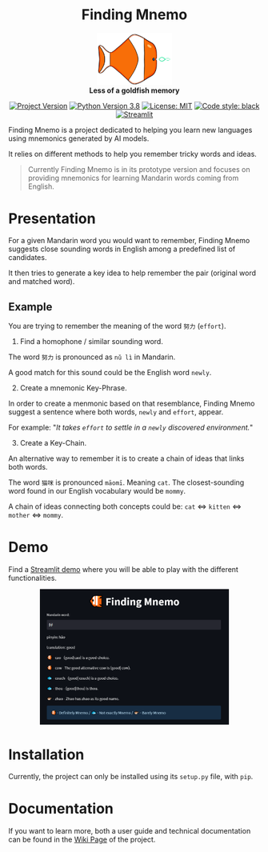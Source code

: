 <h1  align="center">Finding Mnemo</h1>
<p align="center">
<img src="imgs/mnemo.png" alt="FindingMnemo logo" width="150px">
<br>
<b>Less of a goldfish memory</b>
</p>

<p align="center">
<a href="https://github.com/SimonPop/FindingMnemo/"><img alt="Project Version" src="https://img.shields.io/badge/version-0.0.1-blue"></a>
<a href="https://www.python.org"><img alt="Python Version 3.8" src="https://img.shields.io/badge/Python-3.8-blue.svg?style=flat&logo=python&logoColor=white"></a>
<a href="https://github.com/SimonPop/FindingMnemo/LICENSE"><img alt="License: MIT" src="https://img.shields.io/badge/License-MIT-blue.svg"></a>
<a href="https://github.com/psf/black"><img alt="Code style: black" src="https://img.shields.io/badge/code%20style-black-000000.svg"></a>
<a href="https://finding-mnemo.streamlit.app/"><img alt="Streamlit" src="https://img.shields.io/badge/Streamlit-1.2.0-FF4B4B.svg?style=flat&logo=Streamlit&logoColor=white"></a>
</p>

Finding Mnemo is a project dedicated to helping you learn new languages using mnemonics generated by AI models.

It relies on different methods to help you remember tricky words and ideas.

> Currently Finding Mnemo is in its prototype version and focuses on providing mnemonics for learning Mandarin words coming from English.

# Presentation

For a given Mandarin word you would want to remember, Finding Mnemo suggests close sounding words in English among a predefined list of candidates. 

It then tries to generate a key idea to help remember the pair (original word and matched word). 

## Example 

You are trying to remember the meaning of the word `努力` (`effort`).

1. Find a homophone / similar sounding word.

The word `努力` is pronounced as `nǔ lì` in Mandarin.

A good match for this sound could be the English word `newly`. 

2. Create a mnemonic Key-Phrase.

In order to create a menmonic based on that resemblance, Finding Mnemo suggest a sentence where both words, `newly` and `effort`, appear.

For example: "*It takes `effort` to settle in a `newly` discovered environment.*"

3. Create a Key-Chain.

An alternative way to remember it is to create a chain of ideas that links both words.

The word `猫咪` is pronounced `māomī`. Meaning `cat`. The closest-sounding word found in our English vocabulary would be `mommy`. 

A chain of ideas connecting both concepts could be: `cat` ⇔ `kitten` ⇔ `mother` ⇔ `mommy`.

# Demo

Find a [Streamlit demo](https://finding-mnemo.streamlit.app/) where you will be able to play with the different functionalities.

<p align="center">
    <img src="https://github.com/SimonPop/FindingMnemo/blob/main/imgs/streamlit.PNG" alt= "Streamlit Demo" width="75%">
</p>

# Installation

Currently, the project can only be installed using its `setup.py` file, with `pip`.

# Documentation

If you want to learn more, both a user guide and technical documentation  can be found in the [Wiki Page](https://github.com/SimonPop/FindingMnemo/wiki) of the project.


